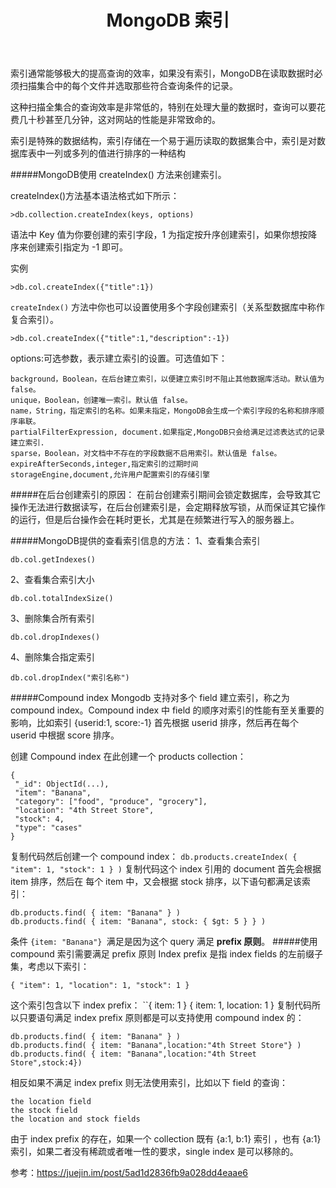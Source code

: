 ﻿---
title: MongoDB 索引
categories :
- 技术
tags :
- Java
- MongoDB
---

索引通常能够极大的提高查询的效率，如果没有索引，MongoDB在读取数据时必须扫描集合中的每个文件并选取那些符合查询条件的记录。

这种扫描全集合的查询效率是非常低的，特别在处理大量的数据时，查询可以要花费几十秒甚至几分钟，这对网站的性能是非常致命的。

索引是特殊的数据结构，索引存储在一个易于遍历读取的数据集合中，索引是对数据库表中一列或多列的值进行排序的一种结构

#####MongoDB使用 createIndex() 方法来创建索引。

createIndex()方法基本语法格式如下所示：
```
>db.collection.createIndex(keys, options)
```
语法中 Key 值为你要创建的索引字段，1 为指定按升序创建索引，如果你想按降序来创建索引指定为 -1 即可。

实例
```
>db.col.createIndex({"title":1})
```
`createIndex()` 方法中你也可以设置使用多个字段创建索引（关系型数据库中称作复合索引）。
```
>db.col.createIndex({"title":1,"description":-1})
```
options:可选参数，表示建立索引的设置。可选值如下：
```
background，Boolean，在后台建立索引，以便建立索引时不阻止其他数据库活动。默认值为false。
unique，Boolean，创建唯一索引。默认值 false。
name，String，指定索引的名称。如果未指定，MongoDB会生成一个索引字段的名称和排序顺序串联。
partialFilterExpression, document.如果指定,MongoDB只会给满足过滤表达式的记录建立索引.
sparse，Boolean，对文档中不存在的字段数据不启用索引。默认值是 false。
expireAfterSeconds,integer,指定索引的过期时间
storageEngine,document,允许用户配置索引的存储引擎
```
#####在后台创建索引的原因：
在前台创建索引期间会锁定数据库，会导致其它操作无法进行数据读写，在后台创建索引是，会定期释放写锁，从而保证其它操作的运行，但是后台操作会在耗时更长，尤其是在频繁进行写入的服务器上。

#####MongoDB提供的查看索引信息的方法：
1、查看集合索引
```
db.col.getIndexes()
```
2、查看集合索引大小
```
db.col.totalIndexSize()
```
3、删除集合所有索引
```
db.col.dropIndexes()
```
4、删除集合指定索引
```
db.col.dropIndex("索引名称")
```


#####Compound index
Mongodb 支持对多个 field 建立索引，称之为 compound index。Compound index 中 field 的顺序对索引的性能有至关重要的影响，比如索引 {userid:1, score:-1} 首先根据 userid 排序，然后再在每个 userid 中根据 score 排序。

创建 Compound index
在此创建一个 products collection：
```
{
 "_id": ObjectId(...),
 "item": "Banana",
 "category": ["food", "produce", "grocery"],
 "location": "4th Street Store",
 "stock": 4,
 "type": "cases"
}
```
复制代码然后创建一个 compound index：
`db.products.createIndex( { "item": 1, "stock": 1 } )`
复制代码这个 index 引用的 document 首先会根据 item 排序，然后在 每个 item 中，又会根据 stock 排序，以下语句都满足该索引：
```
db.products.find( { item: "Banana" } )
db.products.find( { item: "Banana", stock: { $gt: 5 } } )
```
条件 `{item: "Banana"} `满足是因为这个 query 满足 **prefix 原则**。
#####使用 compound 索引需要满足 prefix 原则
Index prefix 是指 index fields 的左前缀子集，考虑以下索引：
```
{ "item": 1, "location": 1, "stock": 1 }
```
这个索引包含以下 index prefix：
``{ item: 1 }
{ item: 1, location: 1 }
复制代码所以只要语句满足 index prefix 原则都是可以支持使用 compound index 的：
```
db.products.find( { item: "Banana" } )
db.products.find( { item: "Banana",location:"4th Street Store"} )
db.products.find( { item: "Banana",location:"4th Street Store",stock:4})
```
相反如果不满足 index prefix 则无法使用索引，比如以下 field 的查询：
```
the location field
the stock field
the location and stock fields
```
由于 index prefix 的存在，如果一个 collection 既有 {a:1, b:1} 索引 ，也有 {a:1} 索引，如果二者没有稀疏或者唯一性的要求，single index 是可以移除的。

参考：https://juejin.im/post/5ad1d2836fb9a028dd4eaae6
